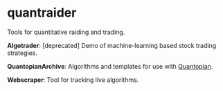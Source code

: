 # quantraider
Tools for quantitative raiding and trading. 

<b>Algotrader</b>: [deprecated] Demo of machine-learning based stock trading strategies.

<b>QuantopianArchive</b>: Algorithms and templates for use with [Quantopian](https://www.quantopian.com/).

<b>Webscraper</b>: Tool for tracking live algorithms.
